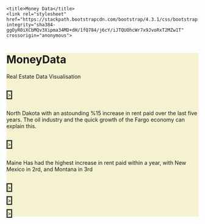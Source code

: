 <html lang="en">
  <head>

    <title>Money Data</title>
    <link rel="stylesheet" href="https://stackpath.bootstrapcdn.com/bootstrap/4.3.1/css/bootstrap.min.css" integrity="sha384-ggOyR0iXCbMQv3Xipma34MD+dH/1fQ784/j6cY/iJTQUOhcWr7x9JvoRxT2MZw1T" crossorigin="anonymous">

  </head>

<body>
  <div class="container-fluid" style="background-color:#f5f2d0">
      <h1 class="">MoneyData</h1>
      <p class="mt-1">Real Estate Data Visualisation</p>
    <br>
    <div class="col-10">
      <object width='100%' height='100%' type="text/html" data="maps/usa_rentincrease5.html" style="overflow:auto;border:3px ridge black">>
      </object>
    </div>
    <br>
    <div class="col-10">
      <p>North Dakota with an astounding %15 increase in rent paid over the last five years. The oil industry and the quick growth of the Fargo economy can explain this.</p>
    </div>
    <br>
    <div class="col-10">
      <object width='100%' height='100%' type="text/html" data="maps/usa_rentincrease1.html" style="overflow:auto;border:3px ridge black">>
      </object>
    </div>
    <br>
    <div class="col-10">
      <p>Maine Has had the highest increase in rent paid within a year, with New Mexico in 2rd, and Montana in 3rd</p>
    </div>
    <br>
    <div class="col-10">
      <object width='100%' height='100%' type="text/html" data="maps/usupopincrease1.html" style="overflow:auto;border:3px ridge black">>
      </object>
    </div>
    <br>
    <div class="col-10">
      <object width='100%' height='100%' type="text/html" data="maps/usupopincrease5.html" style="overflow:auto;border:3px ridge black">>
      </object>
    </div>
    <br>
    <div class="col-10">
      <object width='100%' height='100%' type="text/html" data="Minnesotaww.html" style="overflow:auto;border:3px ridge black">>
      </object>
    </div>
  </div>
</body>
</html>
